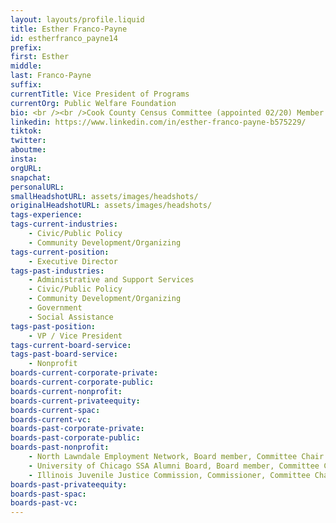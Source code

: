 ```yaml
---
layout: layouts/profile.liquid
title: Esther Franco-Payne
id: estherfranco_payne14
prefix: 
first: Esther
middle: 
last: Franco-Payne
suffix: 
currentTitle: Vice President of Programs
currentOrg: Public Welfare Foundation
bio: <br /><br />Cook County Census Committee (appointed 02/20) Member <br /><br />Forefront, Non-Profit CEO Roundtable (09/19 – 08/20) Co-Chair, <br /><br />The Chicago Network (TCN) (04/19 – present) Member, Legal Committee<br /><br />US District Court Northern District of Illinois Magistrate Judge Selection Committee (appointed 08/2018 – 08/21) <br /><br />Member Status of Women and Girls Working Group (SWAGG) (10/2018 – 01/20) Member, Public Safety Committee <br /><br />Leadership Greater Chicago (LGC) – Fellow, Class of 2015 / Leadership Fellows Association (LFA) 2015 Representative <br /><br />University of Chicago – School of Social Service Administration Alumni Board of Directors (appointed 06/2015 - 08/20) <br /><br />Board Member and Committee Chairperson Illinois Juvenile Justice Commission – (Gubernatorial appointee 12/2010 - 06/22) Commissioner and Co-chair for Committees on Communications and Racial and Ethnic Disparities <br /><br />Cook County Equity Task Force (04/20 - Present)
linkedin: https://www.linkedin.com/in/esther-franco-payne-b575229/
tiktok: 
twitter: 
aboutme: 
insta: 
orgURL: 
snapchat: 
personalURL: 
smallHeadshotURL: assets/images/headshots/
originalHeadshotURL: assets/images/headshots/
tags-experience: 
tags-current-industries: 
    - Civic/Public Policy
    - Community Development/Organizing
tags-current-position: 
    - Executive Director
tags-past-industries: 
    - Administrative and Support Services
    - Civic/Public Policy
    - Community Development/Organizing
    - Government
    - Social Assistance
tags-past-position: 
    - VP / Vice President
tags-current-board-service: 
tags-past-board-service: 
    - Nonprofit
boards-current-corporate-private: 
boards-current-corporate-public: 
boards-current-nonprofit: 
boards-current-privateequity: 
boards-current-spac: 
boards-current-vc: 
boards-past-corporate-private: 
boards-past-corporate-public: 
boards-past-nonprofit: 
    - North Lawndale Employment Network, Board member, Committee Chair
    - University of Chicago SSA Alumni Board, Board member, Committee Chair
    - Illinois Juvenile Justice Commission, Commissioner, Committee Chair
boards-past-privateequity: 
boards-past-spac: 
boards-past-vc: 
---
```

